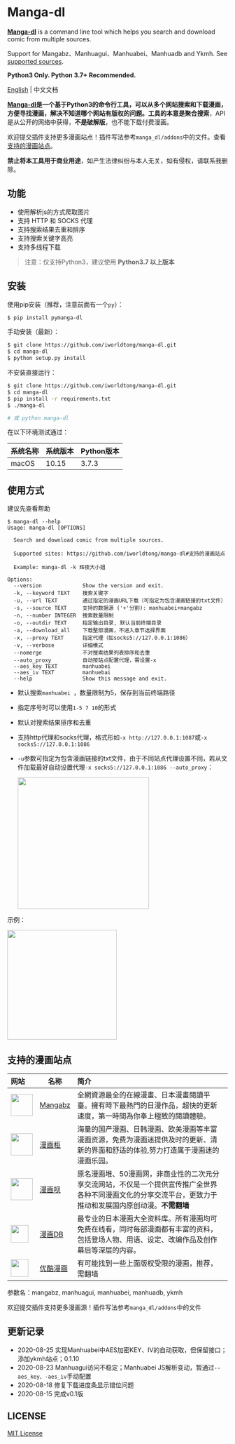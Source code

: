 # Manga-dl
**[Manga-dl](https://github.com/iworldtong/manga-dl)** is a command line tool which helps you search and download comic from multiple sources.

Support for Mangabz、Manhuagui、Manhuabei、Manhuadb and Ykmh. See [supported sources](https://github.com/iworldtong/manga-dl#支持的漫画站点).

**Python3 Only. Python 3.7+ Recommended.**

[English](https://github.com/iworldtong/manga-dl/blob/master/README.en.md) | 中文文档

**[Manga-dl](https://github.com/iworldtong/manga-dl)**是一个基于Python3的命令行工具，可以从多个网站搜索和下载漫画，方便寻找漫画，解决不知道哪个网站有版权的问题。工具的本意是**聚合搜索**，API是从公开的网络中获得，**不是破解版**，也不能下载付费漫画。

欢迎提交插件支持更多漫画站点！插件写法参考`manga_dl/addons`中的文件。查看 [支持的漫画站点](#支持的漫画站点)。

**禁止将本工具用于商业用途**，如产生法律纠纷与本人无关，如有侵权，请联系我删除。

## 功能

- 使用解析js的方式爬取图片
- 支持 HTTP 和 SOCKS 代理
- 支持搜索结果去重和排序
- 支持搜索关键字高亮
- 支持多线程下载

> 注意：仅支持Python3，建议使用 **Python3.7 以上版本**

## 安装

使用pip安装（推荐，注意前面有一个`py`）：

```bash
$ pip install pymanga-dl
```

手动安装（最新）：

```bash
$ git clone https://github.com/iworldtong/manga-dl.git
$ cd manga-dl
$ python setup.py install
```

不安装直接运行：

```bash
$ git clone https://github.com/iworldtong/manga-dl.git
$ cd manga-dl
$ pip install -r requirements.txt
$ ./manga-dl

# 或 python manga-dl
```

在以下环境测试通过：

| 系统名称 | 系统版本 | Python版本 |
| -------- | -------- | ---------- |
| macOS    | 10.15    | 3.7.3      |

## 使用方式

建议先查看帮助

```
$ manga-dl --help
Usage: manga-dl [OPTIONS]

  Search and download comic from multiple sources.

  Supported sites: https://github.com/iworldtong/manga-dl#支持的漫画站点

  Example: manga-dl -k 辉夜大小姐

Options:
  --version             Show the version and exit.
  -k, --keyword TEXT    搜索关键字
  -u, --url TEXT        通过指定的漫画URL下载（可指定为包含漫画链接的txt文件）
  -s, --source TEXT     支持的数据源 ('+'分割): manhuabei+mangabz
  -n, --number INTEGER  搜索数量限制
  -o, --outdir TEXT     指定输出目录, 默认当前终端目录
  -a, --download_all    下载整部漫画，不进入章节选择界面
  -x, --proxy TEXT      指定代理（如socks5://127.0.0.1:1086）
  -v, --verbose         详细模式
  --nomerge             不对搜索结果列表排序和去重
  --auto_proxy          自动按站点配置代理，需设置-x
  --aes_key TEXT        manhuabei
  --aes_iv TEXT         manhuebai
  --help                Show this message and exit.
```

- 默认搜索`manhuabei `，数量限制为5，保存到当前终端路径

- 指定序号时可以使用`1-5 7 10`的形式

- 默认对搜索结果排序和去重

- 支持http代理和socks代理，格式形如`-x http://127.0.0.1:1087`或`-x socks5://127.0.0.1:1086`

- `-u`参数可指定为包含漫画链接的txt文件，由于不同站点代理设置不同，若从文件加载最好自动设置代理`-x socks5://127.0.0.1:1086 --auto_proxy`：

  <img src="https://res.cloudinary.com/dzu6x6nqi/image/upload/v1598325769/github/manga-dl_u-1.png" height="300pt">

示例：

<img src="https://res.cloudinary.com/dzu6x6nqi/image/upload/v1597549624/github/manga-dl_k-1.png" height="250">

## 支持的漫画站点

| 网站                                                         | 名称                                 | 简介                                                         |
| :----------------------------------------------------------- | ------------------------------------ | :----------------------------------------------------------- |
| <a href="https://www.mangabz.com/"><img src="https://css.mangabz.com/v202005281721/mangabz/images/logo_mangabz.png" height="50px"></a> | [Mangabz](https://www.mangabz.com/)  | 全網資源最全的在線漫畫、日本漫畫閱讀平臺。擁有時下最熱門的日漫作品，超快的更新速度，第一時間為你奉上極致的閱讀體驗。 |
| <a href="https://www.manhuagui.com/"><img src="https://qssily.oss-cn-hongkong.aliyuncs.com/img/manhuagui.png" height="50px"></a> | [漫画柜](https://www.manhuagui.com/) | 海量的国产漫画、日韩漫画、欧美漫画等丰富漫画资源，免费为漫画迷提供及时的更新、清新的界面和舒适的体验,努力打造属于漫画迷的漫画乐园。 |
| <a href="https://www.manhuagui.com/"><img src="https://res.cloudinary.com/dzu6x6nqi/image/upload/v1596637722/github/manhuabei_logo.png" height="50px"></a> | [漫画呗](https://www.manhuabei.com/) | 原名漫画堆、50漫画网，非商业性的二次元分享交流网站，不仅是一个提供宣传推广全世界各种不同漫画文化的分享交流平台，更致力于推动和发展国内原创动漫。**不需翻墙** |
| <a href="https://www.manhuadb.com/"><img src="https://www.manhuadb.com/assets/www/img/logo.png" height="40px"></a> | [漫画DB](https://www.manhuadb.com/)  | 最专业的日本漫画大全资料库。所有漫画均可免费在线看，同时每部漫画都有丰富的资料，包括登场人物、用语、设定、改编作品及创作幕后等深层的内容。 |
| <a href="https://www.ykmh.com/"><img src="https://www.ykmh.com/images/ykmh_logo.png" height="40px"></a> | [优酷漫画](https://www.ykmh.com/)    | 有可能找到一些上面版权受限的漫画，推荐，需翻墙               |

参数名：mangabz, manhuagui, manhuabei, manhuadb, ykmh

欢迎提交插件支持更多漫画源！插件写法参考`manga_dl/addons`中的文件

## 更新记录

- 2020-08-25 实现Manhuabei中AES加密KEY、IV的自动获取，但保留接口；添加ykmh站点；0.1.10
- 2020-08-23 Manhuagui访问不稳定；Manhuabei JS解析变动，暂通过`--aes_key、-aes_iv`手动配置
- 2020-08-18 修复下载进度条显示错位问题
- 2020-08-15 完成v0.1版

## LICENSE

[MIT License](https://github.com/iworldtong/manga-dl/blob/master/LICENSE)

